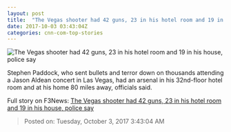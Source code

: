 ```yaml
---
layout: post
title:  "The Vegas shooter had 42 guns, 23 in his hotel room and 19 in his house, police say"
date: 2017-10-03 03:43:04Z
categories: cnn-com-top-stories
---
```


![The Vegas shooter had 42 guns, 23 in his hotel room and 19 in his house, police say](http://i2.cdn.cnn.com/cnnnext/dam/assets/171002192153-las-vegas-shooting-festival-super-tease.jpg)

Stephen Paddock, who sent bullets and terror down on thousands attending a Jason Aldean concert in Las Vegas, had an arsenal in his 32nd-floor hotel room and at his home 80 miles away, officials said.


Full story on F3News: [The Vegas shooter had 42 guns, 23 in his hotel room and 19 in his house, police say](http://www.f3nws.com/n/Ex2SQJ)

> Posted on: Tuesday, October 3, 2017 3:43:04 AM
